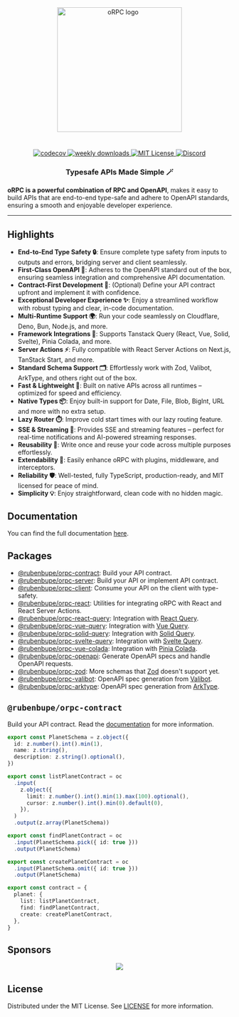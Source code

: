 <div align="center">
  <image align="center" src="https://orpc.unnoq.com/logo.webp" width=280 alt="oRPC logo" />
</div>

<h1></h1>

<div align="center">
  <a href="https://codecov.io/gh/unnoq/orpc">
    <img alt="codecov" src="https://codecov.io/gh/unnoq/orpc/branch/main/graph/badge.svg">
  </a>
  <a href="https://www.npmjs.com/package/@rubenbupe/orpc-contract">
    <img alt="weekly downloads" src="https://img.shields.io/npm/dw/%40orpc%2Fcontract?logo=npm" />
  </a>
  <a href="https://github.com/unnoq/orpc/blob/main/LICENSE">
    <img alt="MIT License" src="https://img.shields.io/github/license/unnoq/orpc?logo=open-source-initiative" />
  </a>
  <a href="https://discord.gg/TXEbwRBvQn">
    <img alt="Discord" src="https://img.shields.io/discord/1308966753044398161?color=7389D8&label&logo=discord&logoColor=ffffff" />
  </a>
</div>

<h3 align="center">Typesafe APIs Made Simple 🪄</h3>

**oRPC is a powerful combination of RPC and OpenAPI**, makes it easy to build APIs that are end-to-end type-safe and adhere to OpenAPI standards, ensuring a smooth and enjoyable developer experience.

---

## Highlights

- **End-to-End Type Safety 🔒**: Ensure complete type safety from inputs to outputs and errors, bridging server and client seamlessly.
- **First-Class OpenAPI 📄**: Adheres to the OpenAPI standard out of the box, ensuring seamless integration and comprehensive API documentation.
- **Contract-First Development 📜**: (Optional) Define your API contract upfront and implement it with confidence.
- **Exceptional Developer Experience ✨**: Enjoy a streamlined workflow with robust typing and clear, in-code documentation.
- **Multi-Runtime Support 🌍**: Run your code seamlessly on Cloudflare, Deno, Bun, Node.js, and more.
- **Framework Integrations 🧩**: Supports Tanstack Query (React, Vue, Solid, Svelte), Pinia Colada, and more.
- **Server Actions ⚡️**: Fully compatible with React Server Actions on Next.js, TanStack Start, and more.
- **Standard Schema Support 🗂️**: Effortlessly work with Zod, Valibot, ArkType, and others right out of the box.
- **Fast & Lightweight 💨**: Built on native APIs across all runtimes – optimized for speed and efficiency.
- **Native Types 📦**: Enjoy built-in support for Date, File, Blob, BigInt, URL and more with no extra setup.
- **Lazy Router ⏱️**: Improve cold start times with our lazy routing feature.
- **SSE & Streaming 📡**: Provides SSE and streaming features – perfect for real-time notifications and AI-powered streaming responses.
- **Reusability 🔄**: Write once and reuse your code across multiple purposes effortlessly.
- **Extendability 🔌**: Easily enhance oRPC with plugins, middleware, and interceptors.
- **Reliability 🛡️**: Well-tested, fully TypeScript, production-ready, and MIT licensed for peace of mind.
- **Simplicity 💡**: Enjoy straightforward, clean code with no hidden magic.

## Documentation

You can find the full documentation [here](https://orpc.unnoq.com).

## Packages

- [@rubenbupe/orpc-contract](https://www.npmjs.com/package/@rubenbupe/orpc-contract): Build your API contract.
- [@rubenbupe/orpc-server](https://www.npmjs.com/package/@rubenbupe/orpc-server): Build your API or implement API contract.
- [@rubenbupe/orpc-client](https://www.npmjs.com/package/@rubenbupe/orpc-client): Consume your API on the client with type-safety.
- [@rubenbupe/orpc-react](https://www.npmjs.com/package/@rubenbupe/orpc-react): Utilities for integrating oRPC with React and React Server Actions.
- [@rubenbupe/orpc-react-query](https://www.npmjs.com/package/@rubenbupe/orpc-react-query): Integration with [React Query](https://tanstack.com/query/latest/docs/framework/react/overview).
- [@rubenbupe/orpc-vue-query](https://www.npmjs.com/package/@rubenbupe/orpc-vue-query): Integration with [Vue Query](https://tanstack.com/query/latest/docs/framework/vue/overview).
- [@rubenbupe/orpc-solid-query](https://www.npmjs.com/package/@rubenbupe/orpc-solid-query): Integration with [Solid Query](https://tanstack.com/query/latest/docs/framework/solid/overview).
- [@rubenbupe/orpc-svelte-query](https://www.npmjs.com/package/@rubenbupe/orpc-svelte-query): Integration with [Svelte Query](https://tanstack.com/query/latest/docs/framework/svelte/overview).
- [@rubenbupe/orpc-vue-colada](https://www.npmjs.com/package/@rubenbupe/orpc-vue-colada): Integration with [Pinia Colada](https://pinia-colada.esm.dev/).
- [@rubenbupe/orpc-openapi](https://www.npmjs.com/package/@rubenbupe/orpc-openapi): Generate OpenAPI specs and handle OpenAPI requests.
- [@rubenbupe/orpc-zod](https://www.npmjs.com/package/@rubenbupe/orpc-zod): More schemas that [Zod](https://zod.dev/) doesn't support yet.
- [@rubenbupe/orpc-valibot](https://www.npmjs.com/package/@rubenbupe/orpc-valibot): OpenAPI spec generation from [Valibot](https://valibot.dev/).
- [@rubenbupe/orpc-arktype](https://www.npmjs.com/package/@rubenbupe/orpc-arktype): OpenAPI spec generation from [ArkType](https://arktype.io/).

## `@rubenbupe/orpc-contract`

Build your API contract. Read the [documentation](https://orpc.unnoq.com/docs/contract-first/define-contract) for more information.

```ts
export const PlanetSchema = z.object({
  id: z.number().int().min(1),
  name: z.string(),
  description: z.string().optional(),
})

export const listPlanetContract = oc
  .input(
    z.object({
      limit: z.number().int().min(1).max(100).optional(),
      cursor: z.number().int().min(0).default(0),
    }),
  )
  .output(z.array(PlanetSchema))

export const findPlanetContract = oc
  .input(PlanetSchema.pick({ id: true }))
  .output(PlanetSchema)

export const createPlanetContract = oc
  .input(PlanetSchema.omit({ id: true }))
  .output(PlanetSchema)

export const contract = {
  planet: {
    list: listPlanetContract,
    find: findPlanetContract,
    create: createPlanetContract,
  },
}
```

## Sponsors

<p align="center">
  <a href="https://cdn.jsdelivr.net/gh/unnoq/unnoq/sponsors.svg">
    <img src='https://cdn.jsdelivr.net/gh/unnoq/unnoq/sponsors.svg'/>
  </a>
</p>

## License

Distributed under the MIT License. See [LICENSE](https://github.com/unnoq/orpc/blob/main/LICENSE) for more information.
